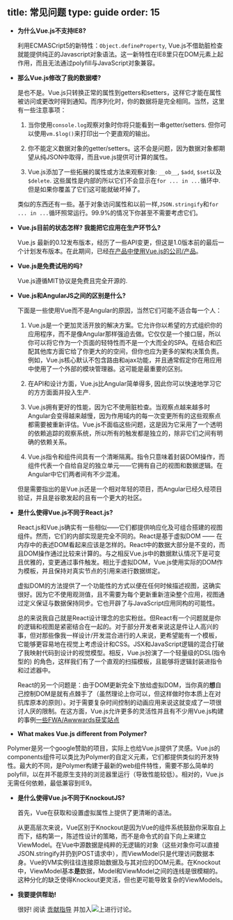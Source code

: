 title: 常见问题
type: guide
order: 15
---

- **为什么Vue.js不支持IE8?**

  利用ECMASCript5的新特性：`Object.defineProperty`, Vue.js不借助脏检查就能提供纯正的Javascript对象语法。这一新特性在IE8里只在DOM元素上起作用，而且无法通过polyfill与JavaScript对象兼容。

- **那么Vue.js修改了我的数据喽?**

  是也不是。Vue.js只转换正常的属性到getters和setters，这样它才能在属性被访问或更改时得到通知。而序列化时，你的数据将是完全相同。当然，这里有一些注意事项：

  1. 当你使用`console.log`观察对象时你将只能看到一串getter/setters. 但你可以使用`vm.$log()`来打印出一个更直观的输出。

  2. 你不能定义数据对象的getter/setters。这不会是问题，因为数据对象都期望从纯JSON中取得，而且vue.js提供可计算的属性。

  3. Vue.js添加了一些拓展的属性或方法来观察对象: `__ob__`, `$add`, `$set`以及`$delete`. 这些属性是内部的所以它们不会显示在`for ... in ...`循环中. 但是如果你覆盖了它们这可能就破坏掉了。

  类似的东西还有一些。基于对象访问属性和以前一样,`JSON.stringify`和`for ... in ...`循环照常运行。99.9%的情况下你甚至不需要考虑它们。

- **Vue.js目前的状态怎样? 我能把它应用在生产环节么?**

  Vue.js 最新的0.12发布版本，经历了一些API变更，但这是1.0版本前的最后一个计划发布版本。在此期间，已经[在产品中使用Vue.js的公司/产品](https://github.com/yyx990803/vue/wiki/Projects-Using-Vue.js)。

- **Vue.js是免费试用的吗?**

  Vue.js遵循MIT协议是免费且完全开源的.

- **Vue.js和AngularJS之间的区别是什么?**

  下面是一些使用Vue而不是Angular的原因，当然它们可能不适合每一个人：

  1. Vue.js是一个更加灵活开放的解决方案。它允许你以希望的方式组织你的应用程序，而不是像Angular那样强迫去做。它仅仅是一个接口层，所以你可以将它作为一个页面的轻特性而不是一个大而全的SPA。在结合和匹配其他库方面它给了你更大的的空间，但你也应为更多的架构决策负责。例如，Vue.js核心默认不包含路由和ajax功能，并且通常假定你在用应用中使用了一个外部的模块管理器。这可能是最重要的区别。

  2. 在API和设计方面，Vue.js比Angular简单得多, 因此你可以快速地学习它的方方面面并投入生产.

  3. Vue.js拥有更好的性能，因为它不使用脏检查。当观察点越来越多时Angular会变得越来越慢，因为作用域内的每一次变更所有的这些观察点都需要被重新评估。Vue.js不面临这些问题，这是因为它采用了一个透明的依赖追踪的观察系统，所以所有的触发都是独立的，除非它们之间有明确的依赖关系。

  4. Vue.js指令和组件间具有一个清晰隔离。指令只意味着封装DOM操作，而组件代表一个自给自足的独立单元——它拥有自己的视图和数据逻辑。在Angular中它们两者间有不少混淆。

  但是需要指出的是Vue.js还是一个相对年轻的项目，而Angular已经久经项目验证，并且是谷歌发起的且有一个更大的社区。

- **是什么使得Vue.js不同于React.js?**

  React.js和Vue.js确实有一些相似——它们都提供响应化及可组合搭建的视图组件。然而，它们的内部实现是完全不同的。React是基于虚拟DOM —— 在内存中的表述DOM看起来应该是怎样的。React中的数据大部分是不变的，而且DOM操作通过比较来计算的。与之相反Vue.js中的数据默认情况下是可变且优雅的，变更通过事件触发。相比于虚拟DOM，Vue.js使用实际的DOM作为模板，并且保持对真实节点的引用来进行数据绑定。

  虚拟DOM的方法提供了一个功能性的方式以便在任何时候描述视图，这确实很好。因为它不使用观测值，且不需要为每个更新重新渲染整个应用，视图通过定义保证与数据保持同步。它也开辟了与JavaScript应用同构的可能性。

  总的来说我自己就是React设计理念的忠实粉丝。但React有一个问题就是你的逻辑和视图是紧密结合在一起的。对于部分开发者来说这是件让人高兴的事，但对那些像我一样设计/开发混合进行的人来说，更希望能有一个模板，它能够更容易地在视觉上考虑设计和CSS。JSX和JavaScript逻辑的混合打破了我映射代码到设计的视觉模型。相反，Vue.js扮演了一个轻量级的DSL(指令型的) 的角色，这样我们有了一个直观的扫描模板，且能够将逻辑封装进指令和过滤器中。

  React的另一个问题是：由于DOM更新完全下放给虚拟DOM，当你真的**想**自己控制DOM是就有点棘手了（虽然理论上你可以，但这样做时你本质上在对抗库原本的原则）。对于需要复杂时间控制的动画应用来说这就变成了一项很讨人厌的限制。在这方面，Vue.js允许更多的灵活性并且有不少用Vue.js构建的事例[一些FWA/Awwwards获奖站点](https://github.com/yyx990803/vue/wiki/Projects-Using-Vue.js#interactive-experiences)
  
- **What makes Vue.js different from Polymer?**

Polymer是另一个google赞助的项目，实际上也给Vue.js提供了灵感。Vue.js的components组件可以类比为Polymer的自定义元素，它们都提供类似的开发特性。最大的不同，是Polymer构建于最新的web组件特性，需要不那么简单的polyfill，以在并不能原生支持的浏览器里运行（导致性能较低）。相对的，Vue.js无需任何依赖，最低兼容到IE9。

- **是什么使得Vue.js不同于KnockoutJS?**

  首先，Vue在获取和设置虚拟属性上提供了更清晰的语法。

  从更高层次来说，Vue区别于Knockout是因为Vue的组件系统鼓励你采取自上而下，结构第一，陈述性设计的策略，而不是命令式的自下向上来建立ViewModel。在Vue中源数据是纯粹的无逻辑的对象（这些对象你可以直接JSON.stringify并扔到POST请求中），而ViewModel只是代理访问数据本身。Vue的VM实例往往连接原始数据及与其对应的DOM元素。在Knockout中，ViewModel基本**是**数据，Model和ViewModel之间的连线是很模糊的。这种分化的缺乏使得Knockout更灵活，但也更可能导致复杂的ViewModels。

- **我要提供帮助!**

  很好! 阅读 [贡献指导](https://github.com/yyx990803/vue/blob/master/CONTRIBUTING.md) 并加入<a href="https://gitter.im/yyx990803/vue" target="_blank"><img src="https://badges.gitter.im/Join%20Chat.svg"></a>上进行讨论。
